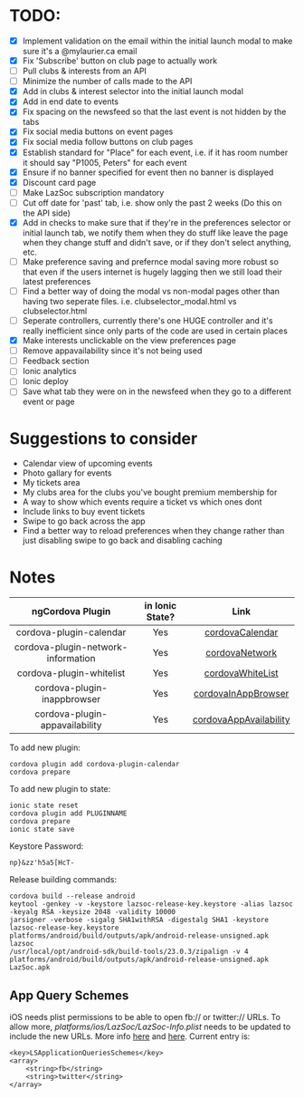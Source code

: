 # TODO:

- [x] Implement validation on the email within the initial launch modal to make sure it's a @mylaurier.ca email
- [x] Fix 'Subscribe' button on club page to actually work
- [ ] Pull clubs & interests from an API
- [ ] Minimize the number of calls made to the API
- [x] Add in clubs & interest selector into the initial launch modal
- [x] Add in end date to events
- [x] Fix spacing on the newsfeed so that the last event is not hidden by the tabs
- [x] Fix social media buttons on event pages
- [x] Fix social media follow buttons on club pages
- [x] Establish standard for "Place" for each event, i.e. if it has room number it should say "P1005, Peters" for each event
- [x] Ensure if no banner specified for event then no banner is displayed
- [x] Discount card page
- [ ] Make LazSoc subscription mandatory
- [ ] Cut off date for 'past' tab, i.e. show only the past 2 weeks (Do this on the API side)
- [x] Add in checks to make sure that if they're in the preferences selector or initial launch tab, we notify them when they do stuff like leave the page when they change stuff and didn't save, or if they don't select anything, etc.
- [ ] Make preference saving and prefernce modal saving more robust so that even if the users internet is hugely lagging then we still load their latest preferences
- [ ] Find a better way of doing the modal vs non-modal pages other than having two seperate files. i.e. clubselector_modal.html vs clubselector.html
- [ ] Seperate controllers, currently there's one HUGE controller and it's really inefficient since only parts of the code are used in certain places
- [x] Make interests unclickable on the view preferences page
- [ ] Remove appavailability since it's not being used
- [ ] Feedback section
- [ ] Ionic analytics
- [ ] Ionic deploy
- [ ] Save what tab they were on in the newsfeed when they go to a different event or page

# Suggestions to consider

- Calendar view of upcoming events
- Photo gallary for events
- My tickets area 
- My clubs area for the clubs you've bought premium membership for
- A way to show which events require a ticket vs which ones dont
- Include links to buy event tickets
- Swipe to go back across the app
- Find a better way to reload preferences when they change rather than just disabling swipe to go back and disabling caching

# Notes

| ngCordova Plugin                   | in Ionic State? | Link |
|:----------------------------------:|:---------------:|:----:|
| cordova-plugin-calendar            | Yes             | [cordovaCalendar](http://ngcordova.com/docs/plugins/calendar/) |
| cordova-plugin-network-information | Yes             | [cordovaNetwork](http://ngcordova.com/docs/plugins/network/) |
| cordova-plugin-whitelist           | Yes             | [cordovaWhiteList](http://docs.ionic.io/docs/cordova-whitelist) |
| cordova-plugin-inappbrowser        | Yes             | [cordovaInAppBrowser](http://ngcordova.com/docs/plugins/inAppBrowser/) |
| cordova-plugin-appavailability     | Yes             | [cordovaAppAvailability](https://github.com/ohh2ahh/AppAvailability) |

To add new plugin:

    cordova plugin add cordova-plugin-calendar
    cordova prepare

To add new plugin to state:

    ionic state reset
    cordova plugin add PLUGINNAME
    cordova prepare
    ionic state save

Keystore Password: 

    np}&zz'h5a5[HcT-

Release building commands:

    cordova build --release android
    keytool -genkey -v -keystore lazsoc-release-key.keystore -alias lazsoc -keyalg RSA -keysize 2048 -validity 10000
    jarsigner -verbose -sigalg SHA1withRSA -digestalg SHA1 -keystore lazsoc-release-key.keystore platforms/android/build/outputs/apk/android-release-unsigned.apk lazsoc
    /usr/local/opt/android-sdk/build-tools/23.0.3/zipalign -v 4 platforms/android/build/outputs/apk/android-release-unsigned.apk LazSoc.apk

## App Query Schemes

iOS needs plist permissions to be able to open fb:// or twitter:// URLs. To allow more, *platforms/ios/LazSoc/LazSoc-Info.plist* needs to be updated to include the new URLs. More info [here](http://stackoverflow.com/questions/30987986/ios-9-not-opening-instagram-app-with-url-scheme) and [here](https://github.com/ohh2ahh/AppAvailability/issues/22). Current entry is:

    <key>LSApplicationQueriesSchemes</key>
    <array>
        <string>fb</string>
        <string>twitter</string>
    </array>
